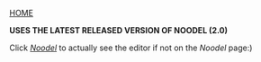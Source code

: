 <link rel="shortcut icon" type="image/x-icon" href="/noodel.ico?">

[HOME](README.md)

__USES THE LATEST RELEASED VERSION OF NOODEL (2.0)__

Click [_Noodel_](https://tkellehe.github.io/noodel/editor.html) to actually see the editor if not on the _Noodel_ page:)


<script src="https://code.jquery.com/jquery-3.1.1.min.js" integrity="sha256-hVVnYaiADRTO2PzUGmuLJr8BLUSjGIZsDYGmIJLv2b8=" crossorigin="anonymous"></script>

<script src="noodel-latest.js"></script>

<link rel="stylesheet" type="text/css" href="docs.css">
<script type="text/javascript" src="docs.js"></script>

<div class="noodel-share"></div>

<div class="noodel-exec" code="" input="" show></div>
